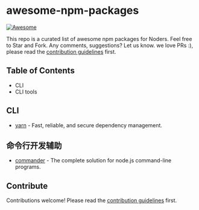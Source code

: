 # awesome-npm-packages

[![Awesome](https://cdn.rawgit.com/sindresorhus/awesome/d7305f38d29fed78fa85652e3a63e154dd8e8829/media/badge.svg)](https://github.com/sindresorhus/awesome)


This repo is a curated list of awesome npm packages for Noders. Feel free to Star and Fork. Any comments, suggestions? Let us know. we love PRs :), please read the [contribution guidelines](contributing.md) first.

## Table of Contents

- CLI
- CLI tools

## CLI
- [yarn](https://github.com/yarnpkg/yarn) - Fast, reliable, and secure dependency management.

## 命令行开发辅助

- [commander](https://github.com/tj/commander.js) - The complete solution for node.js command-line programs.

## Contribute

Contributions welcome! Please read the [contribution guidelines](contributing.md) first.
